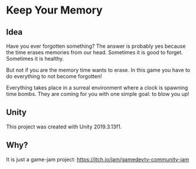 # Keep Your Memory

## Idea
Have you ever forgotten something? The answer is probably yes because the time erases memories from our head. Sometimes it is good to forget. Sometimes it is healthy. 

But not if you are the memory time wants to erase. In this game you have to do everything to not become forgotten!

Everything takes place in a surreal environment where a clock is spawning time bombs. They are coming for you with one simple goal: to blow you up!

## Unity
This project was created with Unity 2019.3.13f1. 

## Why?
It is just a game-jam project: https://itch.io/jam/gamedevtv-community-jam
